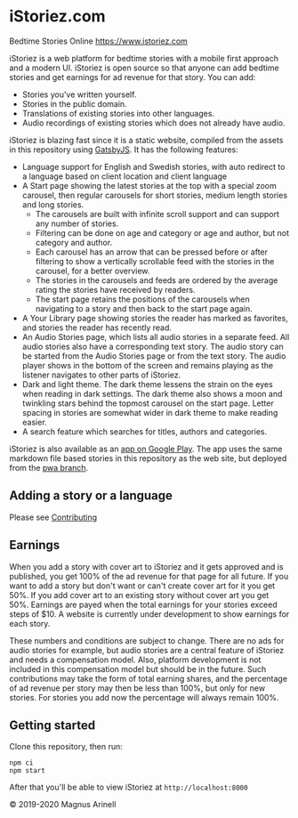 # iStoriez.com

Bedtime Stories Online
https://www.istoriez.com

iStoriez is a web platform for bedtime stories with a mobile first approach and a modern UI. iStoriez is open source so that anyone can add bedtime stories and get earnings for ad revenue for that story. You can add:

* Stories you've written yourself.
* Stories in the public domain.
* Translations of existing stories into other languages.
* Audio recordings of existing stories which does not already have audio.

iStoriez is blazing fast since it is a static website, compiled from the assets in this repository using [GatsbyJS](https://github.com/gatsbyjs/gatsby). It has the following features:

* Language support for English and Swedish stories, with auto redirect to a language based on client location and client language
* A Start page showing the latest stories at the top with a special zoom carousel, then regular carousels for short stories, medium length stories and long stories.
  * The carousels are built with infinite scroll support and can support any number of stories.
  * Filtering can be done on age and category or age and author, but not category and author.
  * Each carousel has an arrow that can be pressed before or after filtering to show a vertically scrollable feed with the stories in the carousel, for a better overview.
  * The stories in the carousels and feeds are ordered by the average rating the stories have received by readers.
  * The start page retains the positions of the carousels when navigating to a story and then back to the start page again.
* A Your Library page showing stories the reader has marked as favorites, and stories the reader has recently read.
* An Audio Stories page, which lists all audio stories in a separate feed. All audio stories also have a corresponding text story. The audio story can be started from the Audio Stories page or from the text story. The audio player shows in the bottom of the screen and remains playing as the listener navigates to other parts of iStoriez.
* Dark and light theme. The dark theme lessens the strain on the eyes when reading in dark settings. The dark theme also shows a moon and twinkling stars behind the topmost carousel on the start page. Letter spacing in stories are somewhat wider in dark theme to make reading easier.
* A search feature which searches for titles, authors and categories.

iStoriez is also available as an [app on Google Play](https://play.google.com/store/apps/details?id=com.istoriez.twa). The app uses the same markdown file based stories in this repository as the web site, but deployed from the [pwa branch](https://github.com/magnusarinell/istoriez.com/tree/pwa).

## Adding a story or a language

Please see [Contributing](CONTRIBUTING.md)

## Earnings

When you add a story with cover art to iStoriez and it gets approved and is published, you get 100% of the ad revenue for that page for all future. If you want to add a story but don't want or can't create cover art for it you get 50%. If you add cover art to an existing story without cover art you get 50%. Earnings are payed when the total earnings for your stories exceed steps of $10. A website is currently under development to show earnings for each story.

These numbers and conditions are subject to change. There are no ads for audio stories for example, but audio stories are a central feature of iStoriez and needs a compensation model. Also, platform development is not included in this compensation model but should be in the future. Such contributions may take the form of total earning shares, and the percentage of ad revenue per story may then be less than 100%, but only for new stories. For stories you add now the percentage will always remain 100%.

## Getting started

Clone this repository, then run:

`npm ci`  
`npm start`

After that you'll be able to view iStoriez at `http://localhost:8000`

© 2019-2020 Magnus Arinell
